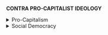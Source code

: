 **CONTRA PRO-CAPITALIST IDEOLOGY**

<details markdown="1">
<summary>Pro-Capitalism</summary>

# **Pro-Capitalism**
**Work in progress, hoped to be split up into more specific sections down the road**

### 1. "Capitalism meets human needs better than socialism."

- [Navarro 1992](https://journals.sagepub.com/doi/abs/10.2190/B2TP-3R5M-Q7UP-DUA2)
  -  *“the evidence presented in this article shows that the **historical experience of socialism has not been one of failure**. To the contrary: it has been, for the most part, more successful than capitalism in improving the health conditions of the world’s populations”*

- [Providence College, Department of Sociology: Lena et al. 1993](https://journals.sagepub.com/doi/abs/10.2190/EQUY-ACG8-X59F-AE99)
  - “In general, **high levels of democracy and strong left-wing regimes are associated with positive health outcomes**, and strong right-wing regimes have populations with lower life expectancies and higher levels of various measures of mortality.“

- [American Journal of Public Health: McCartney, et al. 10](https://ajph.aphapublications.org/doi/10.2105/AJPH.2019.305001)
  - Neoliberal restructuring seems to be associated with **increased health inequalities and higher income inequality** with lower self-rated health and higher mortality.
  - Social democratic welfare states, higher public spending, fair trade policies, extensions to compulsory education provision, microfinance initiatives in low-income countries, health and safety policy, improved access to health care, and high-quality affordable housing have positive impacts on population health.
  - These showed that **income inequality was detrimental for health**, especially where the Gini coefficient (an indicator of income inequality where 1 represents all income going to 1 person and zero complete equality) is greater than 0.3,

- [United Nations: Chang et al. 07](https://esa.un.org/techcoop/documents/PN_SOEReformNote.pdf)
  - Markets are powerful mechanisms to promote economic development, but they often **fail to produce the economic dynamism and the social justice** that a sustainable economic development requires
  - **20 times more money** is spent on research on slimming drugs than on research on malaria, a disease that kills more than a million people every year.
  - Profit-seeking firms in industries that **provide basic goods and services may refus**e to serve less profitable customers, such as poor people or people living in remote areas.  
  - But state owned enterprises get bailed out! You can make the argument that *any* firm large and significant enough to the country will get bailed out:
    - In the late 1970s, the bankrupt Swedish shipbuilding industry was rescued through nationalization by the country's first right-wing government in 44 years, despite the fact that the government came to power with a pledge to reduce the size of the state
    - In the early 1980s,, the troubled US carmaker Chrysler was rescued by the Reagan administration which was at the vanguard of neoliberal market reforms at the time.
    - Chile was plunged into a financial crisis in 1982, following its premature and ill-designed financial liberalization in the late 1970s. Faced with the crisis, the Pinochet government which had come to power in the name of defending free markets, rescued the entire banking sector with public money
    - In Greece, the SOE sector is filled with former inefficient private firms, which were nationalized, thus bailed out, because of their political importance. It is no surprise that the Greek SOE sector has performed poorly
    - Whatabout-ism aside, it can be argued that even if state owned enterprises suffer from bailouts,

- [https://www.theguardian.com/commentisfree/2019/nov/22/progressive-politics-capitalism-unions-healthcare-education](https://www.theguardian.com/commentisfree/2019/nov/22/progressive-politics-capitalism-unions-healthcare-education)

- [United Nations 20](https://sdgs.un.org/goals/goal2)
  - Food insecurity has increased from 2014 to 2018 from **23.2% to 26.4%**
  -  Click on "Progress and Info" for this quote: "An estimated 26.4 per cent of the world population, about 2 billion persons, were affected by moderate or severe food insecurity in 2018, an increase from 23.2 per cent in 2014"
- That UN page doesn't mention climate change as a factor, but the 2020 Hunger Report certainly does. [https://hungerreport.org/2020/](https://hungerreport.org/2020/)
  - "Since 2015, the global hunger rate has been on the rise, and it is clear that climate change is a factor."
  - "Globally, one person in three has at least one form of malnutrition, and based on current trends, by 2030 it is expected to rise to one in two."
  - "The effects of climate change each year push tens of millions of people in dozens of countries into hunger."
  - "Under a business-as-usual scenario, greenhouse gas emissions from the crop and livestock sectors are expected to increase 30 to 40 percent by 2050."10

### 2. "Capitalism is democratic."

- [https://www.hamptonthink.org/s/parenti_democracy_for_the_few.pdf](https://www.hamptonthink.org/s/parenti_democracy_for_the_few.pdf)
- [Your Democracy is a Sham and Here's Why:](https://www.youtube.com/watch?v=oYodY6o172A)
  - Economic decisions are made privately by business owners then imposed onto employees. **Employees do not have a say in these decisions**.
    - This results in a dictatorship of the capitalist class. The **interests of capitalists are disproportionately represented** and ensures that the state ultimately reflects capitalist interest, REGARDLESS of the working class’ needs
    - This is why an overwhelming majority can support a policy and not have it passed
  - Political participation outside of voting itself is only possible if you own massive amounts of money, which can only result from **being a part of the capitalist class or playing with the interests of the capitalist class** since you are offered a life of abundance if you do
    - The capitalist class is able to use lobbying to ensure that the state exists to fulfill the needs of the bourgeoisie class
    - Achieving economic democracy through existing electoralism will only result in the **capitalist class doing everything in its power to remove socialist leaders from power**, either by removing funding from the leader or by military action

### 3. "Capitalism is eliminating global poverty."

- [https://braveneweurope.com/jason-hickel-a-letter-to-steven-pinker-and-bill-gates-for-that-matter-about-global-poverty](https://braveneweurope.com/jason-hickel-a-letter-to-steven-pinker-and-bill-gates-for-that-matter-about-global-poverty)
- [https://www.theguardian.com/commentisfree/2019/jan/29/bill-gates-davos-global-poverty-infographic-neoliberal](https://www.theguardian.com/commentisfree/2019/jan/29/bill-gates-davos-global-poverty-infographic-neoliberal)
- [https://www.academia.edu/21593862/The_True_Extent_of_Global_Poverty_and_Hunger_Questioning_the_Good_News_Narrative_of_the_Millennium_Development_Goals](https://www.academia.edu/21593862/The_True_Extent_of_Global_Poverty_and_Hunger_Questioning_the_Good_News_Narrative_of_the_Millennium_Development_Goals) 
- [http://wer.worldeconomicsassociation.org/files/WEA-WER-4-Woodward.pdf](http://wer.worldeconomicsassociation.org/files/WEA-WER-4-Woodward.pdf)
- [https://www.aljazeera.com/opinions/2014/8/21/exposing-the-great-poverty-reduction-lie/](https://www.aljazeera.com/opinions/2014/8/21/exposing-the-great-poverty-reduction-lie/) lotta links included
- [https://bunkerchan.xyz/.media/c0d12dac8a1d5404d8d22537996ed986-applicationpdf.pdf](https://bunkerchan.xyz/.media/c0d12dac8a1d5404d8d22537996ed986-applicationpdf.pdf) Article debunking the Millennium Development Goals of the UN and how global poverty has actually gotten worse and the only places that poverty has really gone down is in East Asia, particularly in China.
  - "*In 2010 (the final year of the MDGs' real data), the **total poverty headcount excluding China was exactly the same as it was in 1981**, at just over one billion people. In other words, while the MDGs lead us to believe that poverty has been decreasing around the world, in reality the only place this holds true is in China and East Asia. This is an important point, because **China and East Asia are some of the only places in the developing world that were not forcibly liberalised by the World Bank and the IMF. Everywhere else, poverty has been stagnant or getting worse, in aggregate**.*" (Page 5)
- [https://www.youtube.com/watch?v=A6VqV1T4uYs](https://www.youtube.com/watch?v=A6VqV1T4uYs) hakim video hakim video

### 4. "Capitalism has a better quality of life than socialism."

See [this section](https://source-library.github.io/socialism).

### 5. "Only capitalism can make major innovations, thanks to free market competition."

- It’s good to have mentioned competition, as that's the main driver of innovation here, not capitalism. The world wars and cold war brought about a lot of new innovation, not just in the military but also in various other fields - many of those innovations could be applied in other fields, e.g. nuclear bomb tech being refitted for power plants.
- Some innovations require lots of resources and few restrictions (e.g. making a profit), which is something which small businesses and many large firms aren't incentived to do. For example, the development of nuclear tech, rocket technology, and the US interstate highway system all revolutionized aspects of american life but would not have been possible with a profit motive restricting incentives and the lack of resources which is accessible only truly by a large state apparatus, like the US government.
- Capitalism can easily discourage innovation by forcing firms to stick to safe trends rather than innovate which tends to be a much higher financial risk
- [https://slate.com/technology/2013/09/entrepreneurs-or-the-state-innovation-comes-from-public-investment.html](https://slate.com/technology/2013/09/entrepreneurs-or-the-state-innovation-comes-from-public-investment.html) might also be useful, haven’t looked into it yet
- The iPhone wouldn’t exist in its modern form had it not been for essential public-sector innovations, research, and funding (e.g. [U.S. Department of Defense](https://www.businessinsider.com/the-us-military-is-responsible-for-almost-all-the-technology-in-your-iphone-2014-10), [National Science Foundation](https://www.aau.edu/university-research-made-your-smartphone-smart), [NASA and more](https://www.nationalgeographic.com/news/2017/04/science-march-funding-technology-genius/)). All giving the iPhone it’s famous multi-touch sensitive screen technology, its lithium ion battery, its voice recognition software known as Siri, the internet and cellular network it uses, its display, its GPS, and much more.
- A study from [Health Affairs](https://www.healthaffairs.org/doi/full/10.1377/hlthaff.2009.0917), a leading peer reviewed journal on health policy and research, looked at all patents approved by the FDA between 1988 and 2005, and finds that “**direct government funding is more important in the development of “priority-review” drugs—sometimes described as the most innovative new drugs—than it is for “standard-review” drugs.**” They also find that “**Government funding has played an indirect role** **by funding basic underlying research that is built on in the drug discovery process—in almost half of the drugs approved and in almost two-thirds (66%) of priority-review (the most innovative) drugs.**” In addition, **“In all cases, the public-sector influence was much greater on priority-review drugs than on those receiving a standard review.”**
- A study from [The New England Journal of Medicine](https://www.nejm.org/doi/full/10.1056/NEJMsa1008268) finds that through the past 40 years, 153 new FDA drugs that were approved came from public sector research institutions and that more than half of these drugs are used for the treatment or prevention of cancer or infectious diseases and that “**PSRI-discovered drugs are expected to have a disproportionately large therapeutic effect**”.
- [Hernandez et al. 19](https://www.healthaffairs.org/doi/10.1377/hlthaff.2018.05147) ([Relevant](https://www.npr.org/sections/health-shots/2019/01/07/682986630/prescription-drug-costs-driven-by-manufacturer-price-hikes-not-innovation) [articles](https://www.healthaffairs.org/do/10.1377/hblog20190228.636555/full/)) “In this retrospective study of pharmaceutical pricing data for 2005–16, we found that increases in the costs of specialty and generic drugs were driven by the entry of new drug products, but rising costs of brand-name drugs were largely due to inflation in existing medication prices.”
- [https://ajph.aphapublications.org/doi/10.2105/AJPH.2009.178491](https://ajph.aphapublications.org/doi/10.2105/AJPH.2009.178491)

### 6. "Capitalism is the only system that forces you to care about the needs of others."

How is this not true for other systems? Under feudalism, you were forced to care about those above you in the hierarchy, and to fulfill their needs. In the case of government, you usually need to satisfy the needs of your constituents at least to some extent if you don't want to be overthrown. In ancient hunter-gatherer tribes, if you didn't contribute to the group as a whole you were considered a lot less useful and more likely to be dumped. Why can't altruism not be considered a key component of all functional societies rather than just of capitalist societies specifically?

### 7. "Capitalism is voluntary."

- [https://www.youtube.com/watch?v=S_RcE2o08gA](https://www.youtube.com/watch?v=S_RcE2o08gA)

### 8. "Capitalism is embedded in human nature/has existed forever"

- [https://www.youtube.com/watch?v=hhE5-zBlmcw](https://www.youtube.com/watch?v=hhE5-zBlmcw)
- [https://docs.google.com/document/d/1AumVF0JV_dZrTSiW5z5L2oj9fj3pCLRcZTiqYyG-4bo/edit](https://docs.google.com/document/d/1AumVF0JV_dZrTSiW5z5L2oj9fj3pCLRcZTiqYyG-4bo/edit) This one mostly focuses on inherent/underestimated altruism. The best counter to this sort of thing would be a "selfish altruism" sort of argument but that sort of stuff is next to unfalsifiable and often rests more on assumption than proof, plus that doesn’t actually do anything to demonstrate that humans aren’t altruistic.
- [https://medium.com/arc-digital/socialism-and-human-nature-8e3640fdd775](https://medium.com/arc-digital/socialism-and-human-nature-8e3640fdd775) piece by Ben Burgis, addressing the arg specifically after breaking it down into 3 segments:
  - 1) Humans are inherently selfish.
  - 2) ???
  - 3) Socialism inevitably doesn’t work

![](https://github.com/source-library/source-library.github.io/blob/main/assets/contra-capitalism-01.png?raw=true)

### 9. "As the rich get richer, the poor also get richer. Wealth essentially trickles down from the capitalist class to the common worker."

- [https://www.theguardian.com/business/2012/jul/21/offshore-wealth-global-economy-tax-havens?CMP=Share_AndroidApp_Other](https://www.theguardian.com/business/2012/jul/21/offshore-wealth-global-economy-tax-havens?CMP=Share_AndroidApp_Other) 

- [https://www.imf.org/en/Publications/Staff-Discussion-Notes/Issues/2016/12/31/Causes-and-Consequences-of-Income-Inequality-A-Global-Perspective-42986](https://www.imf.org/en/Publications/Staff-Discussion-Notes/Issues/2016/12/31/Causes-and-Consequences-of-Income-Inequality-A-Global-Perspective-42986) 

- [https://www.journals.uchicago.edu/doi/10.1086/701424](https://www.journals.uchicago.edu/doi/10.1086/701424) 

- [http://www.levyinstitute.org/pubs/pn_15_4.pdf](http://www.levyinstitute.org/pubs/pn_15_4.pdf) 

- [https://www.washingtonpost.com/politics/2019/06/01/trump-is-giving-arthur-laffer-presidential-medal-freedom-economists-arent-laughing/?utm_term=.11924710b6ed](https://www.washingtonpost.com/politics/2019/06/01/trump-is-giving-arthur-laffer-presidential-medal-freedom-economists-arent-laughing/?utm_term=.11924710b6ed) 

- [https://www.varsity.co.uk/features/14162](https://www.varsity.co.uk/features/14162)

### 10. "Marxism/socialism/communism seeks total equality, which is impossible because total equality between individuals is impossible."

- [https://www.youtube.com/watch?v=pzQZ_NDEzVo](https://www.youtube.com/watch?v=pzQZ_NDEzVo)

### 11. "Capitalism is the most efficient system we have."

  - [https://www.youtube.com/watch?v=pdXGUZnaLS8](https://www.youtube.com/watch?v=pdXGUZnaLS8)

------------

</details>
<details markdown="1">
<summary>Social Democracy</summary>

# **Social Democracy**
**The welfare state of a social democratic society is only sustainable by imperialism.**

- [Moguldom Nation: Pedronicelli 19](https://moguldom.com/229503/african-countries-still-pay-500b-in-colonial-taxes-to-france-each-year/)
  - France continues to stall francophone Africa’s economic development by holding **50 percent of the foreign reserves of 12 countries** in its central bank, enriching itself with Africa’s wealth.
  - The African countries using the CFA franc **have no say in deciding key monetary policies that affect their people**, as these are determined by European countries as part of the European Union
  - The CFA franc is considered by some to be a **barrier to industrialization and economic development and does not stimulate trade integration** between fellow francophone nations or allow banks to provide adequate credit for their economies.

- [https://en.wikipedia.org/wiki/Unequal_exchange](https://en.wikipedia.org/wiki/Unequal_exchange)

- [https://www.reddit.com/r/communism/comments/f7g3dj/paying_one_half_of_the_poor_to_kill_the_other/](https://www.reddit.com/r/communism/comments/f7g3dj/paying_one_half_of_the_poor_to_kill_the_other/)

- [https://africasacountry.com/2019/07/confronting-monetary-imperialism-in-francophone-africa](https://africasacountry.com/2019/07/confronting-monetary-imperialism-in-francophone-africa)

</details>